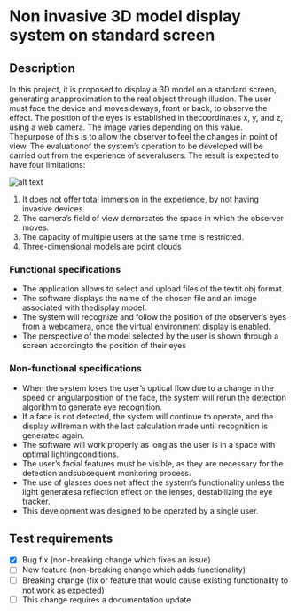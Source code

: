 # Non invasive 3D model display system on standard screen

## Description

In this project, it is proposed to display a 3D model on a standard screen, generating anapproximation to the real object through illusion. The user must face the device and movesideways, front or back, to observe the effect. The position of the eyes is established in thecoordinates x, y, and z, using a web camera. The image varies depending on this value. Thepurpose of this is to allow the observer to feel the changes in point of view. The evaluationof the system’s operation to be developed will be carried out from the experience of severalusers. The result is expected to have four limitations:

![alt text](https://github.com/laemD8/IA_Final/blob/main/Im%C3%A1genes/new.png)

1. It does not offer total immersion in the experience, by not having invasive devices.
2. The camera’s field of view demarcates the space in which the observer moves.
3. The capacity of multiple users at the same time is restricted.
4. Three-dimensional models are point clouds

### Functional specifications
- The application allows to select and upload files of the textit obj format.
- The software displays the name of the chosen file and an image associated with thedisplay model.
- The system will recognize and follow the position of the observer’s eyes from a webcamera, once the virtual environment display is enabled.
- The perspective of the model selected by the user is shown through a screen accordingto the position of their eyes

### Non-functional specifications
- When the system loses the user’s optical flow due to a change in the speed or angularposition of the face, the system will rerun the detection algorithm to generate eye recognition.
- If a face is not detected, the system will continue to operate, and the display willremain with the last calculation made until recognition is generated again.
- The software will work properly as long as the user is in a space with optimal lightingconditions.
- The user’s facial features must be visible, as they are necessary for the detection andsubsequent monitoring process.
- The use of glasses does not affect the system’s functionality unless the light generatesa reflection effect on the lenses, destabilizing the eye tracker.
- This development was designed to be operated by a single user.

## Test requirements
- [x] Bug fix (non-breaking change which fixes an issue)
- [ ] New feature (non-breaking change which adds functionality)
- [ ] Breaking change (fix or feature that would cause existing functionality to not work as expected)
- [ ] This change requires a documentation update
